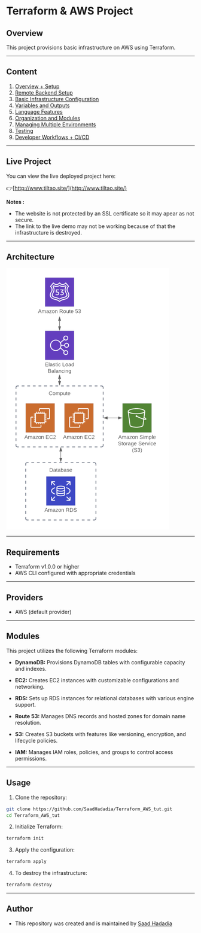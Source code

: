 # Terraform & AWS Project

## Overview

This project provisions basic infrastructure on AWS using Terraform.

---

## Content

1. [Overview + Setup](https://github.com/SaadHadadia/Terraform_AWS_tut/tree/first-instance)
1. [Remote Backend Setup](https://github.com/SaadHadadia/Terraform_AWS_tut/tree/remote-backend)
1. [Basic Infrastructure Configuration](https://github.com/SaadHadadia/Terraform_AWS_tut/tree/infra-basic-setup)
1. [Variables and Outputs](https://github.com/SaadHadadia/Terraform_AWS_tut/tree/vars_outputs)
1. [Language Features](https://github.com/SaadHadadia/Terraform_AWS_tut/tree/lang-features)
1. [Organization and Modules](https://github.com/SaadHadadia/Terraform_AWS_tut/tree/org-mods)
1. [Managing Multiple Environments]()
1. [Testing]()
1. [Developer Workflows + CI/CD]()

---

## Live Project

You can view the live deployed project here:

👉[http://www.tiltao.site/](http://www.tiltao.site/)

**Notes :**
- The website is not protected by an SSL certificate so it may apear as not secure.
- The link to the live demo may not be working because of that the infrastructure is destroyed.

---

## Architecture
![](architecture.png)

---

## Requirements

- Terraform v1.0.0 or higher
- AWS CLI configured with appropriate credentials

---

## Providers

- AWS (default provider)

---

## Modules
This project utilizes the following Terraform modules:

- **DynamoDB:** Provisions DynamoDB tables with configurable capacity and indexes.

- **EC2:** Creates EC2 instances with customizable configurations and networking.
- **RDS:**  Sets up RDS instances for relational databases with various engine support.
- **Route 53:** Manages DNS records and hosted zones for domain name resolution.
- **S3:** Creates S3 buckets with features like versioning, encryption, and lifecycle policies.
- **IAM:** Manages IAM roles, policies, and groups to control access permissions.

---

## Usage

1. Clone the repository:

```bash
git clone https://github.com/SaadHadadia/Terraform_AWS_tut.git
cd Terraform_AWS_tut
```

2. Initialize Terraform:

```bash
terraform init
```

3. Apply the configuration:

```bash
terraform apply
```

4. To destroy the infrastructure:

```bash
terraform destroy
```

---

## Author
* This repository was created and is maintained by [Saad Hadadia](https://github.com/SaadHadadia/)
